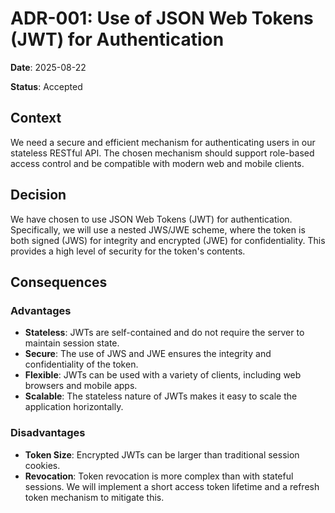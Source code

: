 # ADR-001: Use of JSON Web Tokens (JWT) for Authentication

**Date**: 2025-08-22

**Status**: Accepted

## Context

We need a secure and efficient mechanism for authenticating users in our stateless RESTful API. The chosen mechanism should support role-based access control and be compatible with modern web and mobile clients.

## Decision

We have chosen to use JSON Web Tokens (JWT) for authentication. Specifically, we will use a nested JWS/JWE scheme, where the token is both signed (JWS) for integrity and encrypted (JWE) for confidentiality. This provides a high level of security for the token's contents.

## Consequences

### Advantages

*   **Stateless**: JWTs are self-contained and do not require the server to maintain session state.
*   **Secure**: The use of JWS and JWE ensures the integrity and confidentiality of the token.
*   **Flexible**: JWTs can be used with a variety of clients, including web browsers and mobile apps.
*   **Scalable**: The stateless nature of JWTs makes it easy to scale the application horizontally.

### Disadvantages

*   **Token Size**: Encrypted JWTs can be larger than traditional session cookies.
*   **Revocation**: Token revocation is more complex than with stateful sessions. We will implement a short access token lifetime and a refresh token mechanism to mitigate this.
